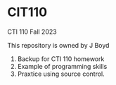# CIT110
CTI 110 Fall 2023

This repository is owned by J Boyd
1. Backup for CTI 110 homework
2. Example of programming skills
3. Praxtice using source control.
